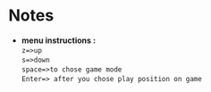 # Notes
* **menu instructions :** <br>
`z=>up` <br>
`s=>down` <br>
`space=>to chose game mode` <br>
`Enter=> after you chose play position on game` <br>
